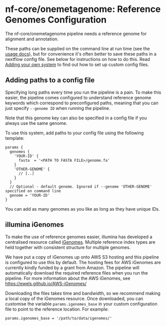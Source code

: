 # nf-core/onemetagenome: Reference Genomes Configuration

The nf-core/onemetagenome pipeline needs a reference genome for alignment and annotation.

These paths can be supplied on the command line at run time (see the [usage docs](../usage.md)),
but for convenience it's often better to save these paths in a nextflow config file.
See below for instructions on how to do this.
Read [Adding your own system](adding_your_own.md) to find out how to set up custom config files.

## Adding paths to a config file
Specifying long paths every time you run the pipeline is a pain.
To make this easier, the pipeline comes configured to understand reference genome keywords which correspond to preconfigured paths, meaning that you can just specify `--genome ID` when running the pipeline.

Note that this genome key can also be specified in a config file if you always use the same genome.

To use this system, add paths to your config file using the following template:

```nextflow
params {
  genomes {
    'YOUR-ID' {
      fasta  = '<PATH TO FASTA FILE>/genome.fa'
    }
    'OTHER-GENOME' {
      // [..]
    }
  }
  // Optional - default genome. Ignored if --genome 'OTHER-GENOME' specified on command line
  genome = 'YOUR-ID'
}
```

You can add as many genomes as you like as long as they have unique IDs.

## illumina iGenomes
To make the use of reference genomes easier, illumina has developed a centralised resource called [iGenomes](https://support.illumina.com/sequencing/sequencing_software/igenome.html).
Multiple reference index types are held together with consistent structure for multiple genomes.

We have put a copy of iGenomes up onto AWS S3 hosting and this pipeline is configured to use this by default.
The hosting fees for AWS iGenomes are currently kindly funded by a grant from Amazon.
The pipeline will automatically download the required reference files when you run the pipeline.
For more information about the AWS iGenomes, see https://ewels.github.io/AWS-iGenomes/

Downloading the files takes time and bandwidth, so we recommend making a local copy of the iGenomes resource.
Once downloaded, you can customise the variable `params.igenomes_base` in your custom configuration file to point to the reference location.
For example:
```nextflow
params.igenomes_base = '/path/to/data/igenomes/'
```
